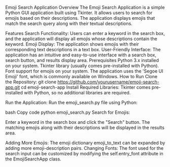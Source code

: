 Emoji Search Application
Overview
The Emoji Search Application is a simple Python GUI application built using Tkinter. It allows users to search for emojis based on their descriptions. The application displays emojis that match the search query along with their textual descriptions.

Features
Search Functionality: Users can enter a keyword in the search box, and the application will display all emojis whose descriptions contain the keyword.
Emoji Display: The application shows emojis with their corresponding text descriptions in a text box.
User-Friendly Interface: The application has an intuitive and easy-to-use interface with a search box, search button, and results display area.
Prerequisites
Python 3.x installed on your system.
Tkinter library (usually comes pre-installed with Python).
Font support for emojis on your system. The application uses the 'Segoe UI Emoji' font, which is commonly available on Windows.
How to Run
Clone the Repository:
git clone https://github.com/yourusername/emoji-search-app.git
cd emoji-search-app
Install Required Libraries:
Tkinter comes pre-installed with Python, so no additional libraries are required.

Run the Application:
Run the emoji_search.py file using Python:

bash
Copy code
python emoji_search.py
Search for Emojis:

Enter a keyword in the search box and click the "Search" button.
The matching emojis along with their descriptions will be displayed in the results area.


Adding More Emojis: The emoji dictionary emoji_to_text can be expanded by adding more emoji-description pairs.
Changing Fonts: The font used for the search input can be customized by modifying the self.entry_font attribute in the EmojiSearchApp class.
